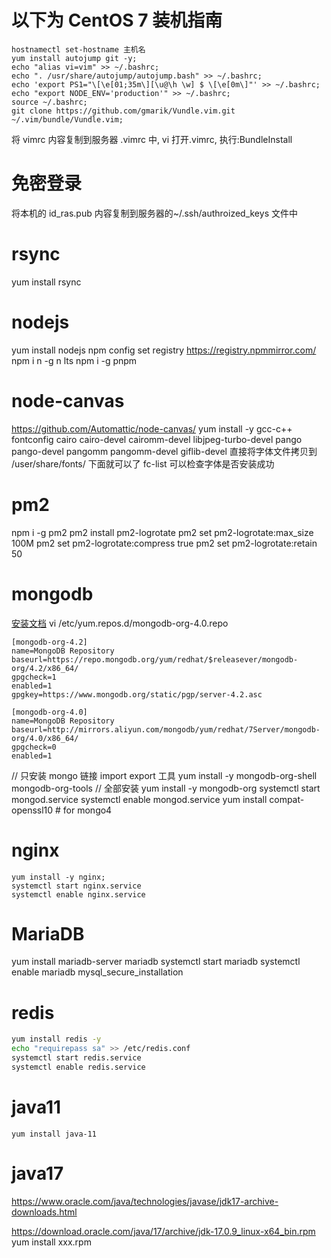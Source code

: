 # 以下为 CentOS 7 装机指南

```
hostnamectl set-hostname 主机名
yum install autojump git -y;
echo "alias vi=vim" >> ~/.bashrc;
echo ". /usr/share/autojump/autojump.bash" >> ~/.bashrc;
echo 'export PS1="\[\e[01;35m\][\u@\h \w] $ \[\e[0m\]"' >> ~/.bashrc;
echo "export NODE_ENV='production'" >> ~/.bashrc;
source ~/.bashrc;
git clone https://github.com/gmarik/Vundle.vim.git ~/.vim/bundle/Vundle.vim;
```

将 vimrc 内容复制到服务器 .vimrc 中, vi 打开.vimrc, 执行:BundleInstall

# 免密登录

将本机的 id_ras.pub 内容复制到服务器的~/.ssh/authroized_keys 文件中

# rsync
yum install rsync

# nodejs
yum install nodejs
npm config set registry https://registry.npmmirror.com/
npm i n -g
n lts
npm i -g pnpm


# node-canvas

https://github.com/Automattic/node-canvas/
yum install -y gcc-c++ fontconfig cairo cairo-devel cairomm-devel libjpeg-turbo-devel pango pango-devel pangomm pangomm-devel giflib-devel
直接将字体文件拷贝到 /user/share/fonts/ 下面就可以了
fc-list 可以检查字体是否安装成功

# pm2

npm i -g pm2
pm2 install pm2-logrotate
pm2 set pm2-logrotate:max_size 100M
pm2 set pm2-logrotate:compress true
pm2 set pm2-logrotate:retain 50

# mongodb

[安装文档](https://docs.mongodb.com/v3.4/tutorial/install-mongodb-on-red-hat/)
vi /etc/yum.repos.d/mongodb-org-4.0.repo

```官方源
[mongodb-org-4.2]
name=MongoDB Repository
baseurl=https://repo.mongodb.org/yum/redhat/$releasever/mongodb-org/4.2/x86_64/
gpgcheck=1
enabled=1
gpgkey=https://www.mongodb.org/static/pgp/server-4.2.asc
```

```阿里镜像
[mongodb-org-4.0]
name=MongoDB Repository
baseurl=http://mirrors.aliyun.com/mongodb/yum/redhat/7Server/mongodb-org/4.0/x86_64/
gpgcheck=0
enabled=1
```

// 只安装 mongo 链接 import export 工具
yum install -y mongodb-org-shell mongodb-org-tools
// 全部安装
yum install -y mongodb-org
systemctl start mongod.service
systemctl enable mongod.service
yum install compat-openssl10 # for mongo4

# nginx

```shell
yum install -y nginx;
systemctl start nginx.service
systemctl enable nginx.service
```

# MariaDB

yum install mariadb-server mariadb
systemctl start mariadb
systemctl enable mariadb
mysql_secure_installation

# redis

```bash
yum install redis -y
echo "requirepass sa" >> /etc/redis.conf
systemctl start redis.service
systemctl enable redis.service
```

# java11

```
yum install java-11
```

# java17
https://www.oracle.com/java/technologies/javase/jdk17-archive-downloads.html

https://download.oracle.com/java/17/archive/jdk-17.0.9_linux-x64_bin.rpm
yum install xxx.rpm

